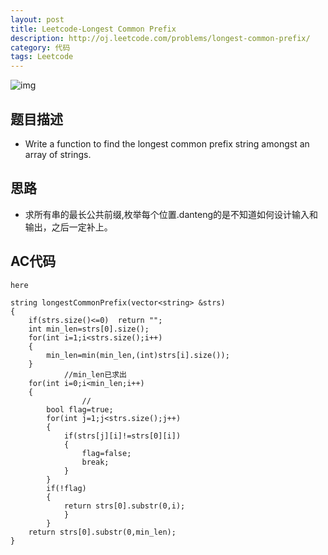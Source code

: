 ```yaml
---
layout: post
title: Leetcode-Longest Common Prefix 
description: http://oj.leetcode.com/problems/longest-common-prefix/
category: 代码
tags: Leetcode
---
```

![img](http://media-cache-ak0.pinimg.com/236x/82/1c/3d/821c3ddd85d1fe65b36fb3d20f5e295b.jpg)
## 题目描述
*   Write a function to find the longest common prefix string amongst an array of strings.

## 思路
*   求所有串的最长公共前缀,枚举每个位置.danteng的是不知道如何设计输入和输出，之后一定补上。

## AC代码
<code>here</code>

    string longestCommonPrefix(vector<string> &strs)
    {
        if(strs.size()<=0)  return "";
        int min_len=strs[0].size();
        for(int i=1;i<strs.size();i++)
        {
            min_len=min(min_len,(int)strs[i].size());
        }
                //min_len已求出
        for(int i=0;i<min_len;i++)
        {
                    //
            bool flag=true;
            for(int j=1;j<strs.size();j++)
            {
                if(strs[j][i]!=strs[0][i])
                {
                    flag=false;
                    break;
                }
            }
            if(!flag)
            {
                return strs[0].substr(0,i);
                }
            }
        return strs[0].substr(0,min_len);
    }
